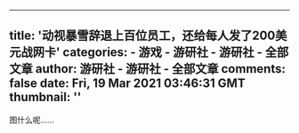 
---
title: '动视暴雪辞退上百位员工，还给每人发了200美元战网卡'
categories: 
    - 游戏
    - 游研社 - 游研社 - 全部文章
author: 游研社 - 游研社 - 全部文章
comments: false
date: Fri, 19 Mar 2021 03:46:31 GMT
thumbnail: ''
---

<div>   
图什么呢……  
</div>
            